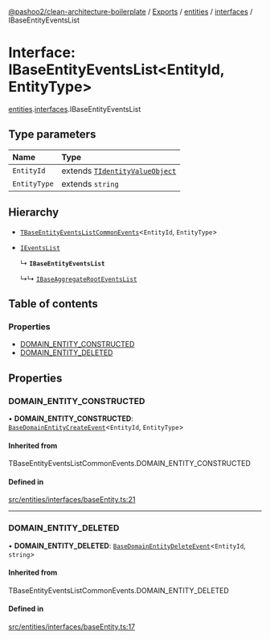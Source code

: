 [@pashoo2/clean-architecture-boilerplate](../README.md) / [Exports](../modules.md) / [entities](../modules/entities.md) / [interfaces](../modules/entities.interfaces.md) / IBaseEntityEventsList

# Interface: IBaseEntityEventsList<EntityId, EntityType\>

[entities](../modules/entities.md).[interfaces](../modules/entities.interfaces.md).IBaseEntityEventsList

## Type parameters

| Name | Type |
| :------ | :------ |
| `EntityId` | extends [`TIdentityValueObject`](../modules/valueobject.interfaces.md#tidentityvalueobject) |
| `EntityType` | extends `string` |

## Hierarchy

- [`TBaseEntityEventsListCommonEvents`](../modules/entities.interfaces.md#tbaseentityeventslistcommonevents)<`EntityId`, `EntityType`\>

- [`IEventsList`](events.interfaces.ieventslist.md)

  ↳ **`IBaseEntityEventsList`**

  ↳↳ [`IBaseAggregateRootEventsList`](aggregates.interfaces.ibaseaggregaterooteventslist.md)

## Table of contents

### Properties

- [DOMAIN\_ENTITY\_CONSTRUCTED](entities.interfaces.ibaseentityeventslist.md#domain_entity_constructed)
- [DOMAIN\_ENTITY\_DELETED](entities.interfaces.ibaseentityeventslist.md#domain_entity_deleted)

## Properties

### DOMAIN\_ENTITY\_CONSTRUCTED

• **DOMAIN\_ENTITY\_CONSTRUCTED**: [`BaseDomainEntityCreateEvent`](../classes/events.classes.basedomainentitycreateevent.md)<`EntityId`, `EntityType`\>

#### Inherited from

TBaseEntityEventsListCommonEvents.DOMAIN\_ENTITY\_CONSTRUCTED

#### Defined in

[src/entities/interfaces/baseEntity.ts:21](https://github.com/pashoo2/clean-architecture-boilerplate/blob/5d0a725/src/entities/interfaces/baseEntity.ts#L21)

___

### DOMAIN\_ENTITY\_DELETED

• **DOMAIN\_ENTITY\_DELETED**: [`BaseDomainEntityDeleteEvent`](../classes/events.classes.basedomainentitydeleteevent.md)<`EntityId`, `string`\>

#### Inherited from

TBaseEntityEventsListCommonEvents.DOMAIN\_ENTITY\_DELETED

#### Defined in

[src/entities/interfaces/baseEntity.ts:17](https://github.com/pashoo2/clean-architecture-boilerplate/blob/5d0a725/src/entities/interfaces/baseEntity.ts#L17)
